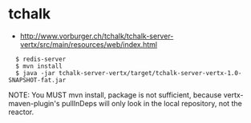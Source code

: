 tchalk
======

* http://www.vorburger.ch/tchalk/tchalk-server-vertx/src/main/resources/web/index.html
```
  $ redis-server
  $ mvn install
  $ java -jar tchalk-server-vertx/target/tchalk-server-vertx-1.0-SNAPSHOT-fat.jar
```

NOTE: You MUST mvn install, package is not sufficient,
because vertx-maven-plugin's pullInDeps will only look in the local repository, not the reactor.
